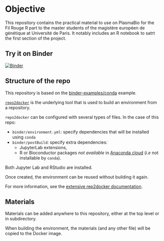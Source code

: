 # Objective

This repository contains the practical material to use on PlasmaBio for the Fil Rouge R part to the master students of the magistère européen de génétique at Université de Paris.
It notably includes an R notebook to satrt the first section of the project.

## Try it on Binder

[![Binder](https://mybinder.org/badge_logo.svg)](https://mybinder.org/v2/gh/plasmabio/template-r/master?urlpath=%2Flab/)


## Structure of the repo

This repository is based on the [binder-examples/conda](https://github.com/binder-examples/conda) example.

[`repo2docker`](https://repo2docker.readthedocs.io) is the underlying tool that is used to build an environment from a repository.

`repo2docker` can be configured with several types of files. In the case of this repo:

- `binder/environment.yml`: specify dependencies that will be installed using `conda`
- `binder/postBuild`: specify extra dependencies:
  - JupyterLab extensions,
  - R or Bioconductor packages *not available* in [Anaconda cloud](https://anaconda.org/) (*i.e* not installable by `conda`).

Both Jupyter Lab and RStudio are installed.

Once created, the environment can be reused without building it again.

For more information, see the [extensive rep2docker documentation](https://repo2docker.readthedocs.io).


## Materials

Materials can be added anywhere to this repository, either at the top level or in subdirectory.

When building the environment, the materials (and any other file) will be copied to the Docker image.
